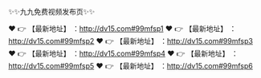 ✨✨九九免费视频发布页✨✨


❤️ 👉 【最新地址】 ：http://dv15.com#99mfsp1
❤️ 👉 【最新地址】 ：http://dv15.com#99mfsp2
❤️ 👉 【最新地址】 ：http://dv15.com#99mfsp3
❤️ 👉 【最新地址】 ：http://dv15.com#99mfsp4
❤️ 👉 【最新地址】 ：http://dv15.com#99mfsp5
❤️ 👉 【最新地址】 ：http://dv15.com#99mfsp6



